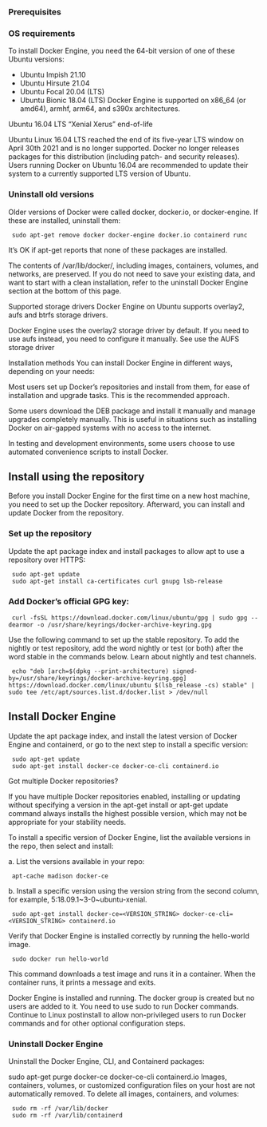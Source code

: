 ### Prerequisites
### OS requirements
To install Docker Engine, you need the 64-bit version of one of these Ubuntu versions:

 * Ubuntu Impish 21.10
 * Ubuntu Hirsute 21.04
 * Ubuntu Focal 20.04 (LTS)
 * Ubuntu Bionic 18.04 (LTS)
Docker Engine is supported on x86_64 (or amd64), armhf, arm64, and s390x architectures.

Ubuntu 16.04 LTS “Xenial Xerus” end-of-life

Ubuntu Linux 16.04 LTS reached the end of its five-year LTS window on April 30th 2021 and is no longer supported. Docker no longer releases packages for this distribution (including patch- and security releases). Users running Docker on Ubuntu 16.04 are recommended to update their system to a currently supported LTS version of Ubuntu.

### Uninstall old versions
Older versions of Docker were called docker, docker.io, or docker-engine. If these are installed, uninstall them:

     sudo apt-get remove docker docker-engine docker.io containerd runc
It’s OK if apt-get reports that none of these packages are installed.

The contents of /var/lib/docker/, including images, containers, volumes, and networks, are preserved. If you do not need to save your existing data, and want to start with a clean installation, refer to the uninstall Docker Engine section at the bottom of this page.

Supported storage drivers
Docker Engine on Ubuntu supports overlay2, aufs and btrfs storage drivers.

Docker Engine uses the overlay2 storage driver by default. If you need to use aufs instead, you need to configure it manually. See use the AUFS storage driver

Installation methods
You can install Docker Engine in different ways, depending on your needs:

Most users set up Docker’s repositories and install from them, for ease of installation and upgrade tasks. This is the recommended approach.

Some users download the DEB package and install it manually and manage upgrades completely manually. This is useful in situations such as installing Docker on air-gapped systems with no access to the internet.

In testing and development environments, some users choose to use automated convenience scripts to install Docker.

## Install using the repository
Before you install Docker Engine for the first time on a new host machine, you need to set up the Docker repository. Afterward, you can install and update Docker from the repository.

### Set up the repository
Update the apt package index and install packages to allow apt to use a repository over HTTPS:

     sudo apt-get update
     sudo apt-get install ca-certificates curl gnupg lsb-release
### Add Docker’s official GPG key:

     curl -fsSL https://download.docker.com/linux/ubuntu/gpg | sudo gpg --dearmor -o /usr/share/keyrings/docker-archive-keyring.gpg
Use the following command to set up the stable repository. To add the nightly or test repository, add the word nightly or test (or both) after the word stable in the commands below. Learn about nightly and test channels.

     echo "deb [arch=$(dpkg --print-architecture) signed-by=/usr/share/keyrings/docker-archive-keyring.gpg] https://download.docker.com/linux/ubuntu $(lsb_release -cs) stable" | sudo tee /etc/apt/sources.list.d/docker.list > /dev/null
## Install Docker Engine
Update the apt package index, and install the latest version of Docker Engine and containerd, or go to the next step to install a specific version:

     sudo apt-get update
     sudo apt-get install docker-ce docker-ce-cli containerd.io
Got multiple Docker repositories?

If you have multiple Docker repositories enabled, installing or updating without specifying a version in the apt-get install or apt-get update command always installs the highest possible version, which may not be appropriate for your stability needs.

To install a specific version of Docker Engine, list the available versions in the repo, then select and install:

a. List the versions available in your repo:

     apt-cache madison docker-ce
b. Install a specific version using the version string from the second column, for example, 5:18.09.1~3-0~ubuntu-xenial.

     sudo apt-get install docker-ce=<VERSION_STRING> docker-ce-cli=<VERSION_STRING> containerd.io
Verify that Docker Engine is installed correctly by running the hello-world image.

     sudo docker run hello-world
This command downloads a test image and runs it in a container. When the container runs, it prints a message and exits.

Docker Engine is installed and running. The docker group is created but no users are added to it. You need to use sudo to run Docker commands. Continue to Linux postinstall to allow non-privileged users to run Docker commands and for other optional configuration steps.

### Uninstall Docker Engine
Uninstall the Docker Engine, CLI, and Containerd packages:

 sudo apt-get purge docker-ce docker-ce-cli containerd.io
Images, containers, volumes, or customized configuration files on your host are not automatically removed. To delete all images, containers, and volumes:

     sudo rm -rf /var/lib/docker
     sudo rm -rf /var/lib/containerd
